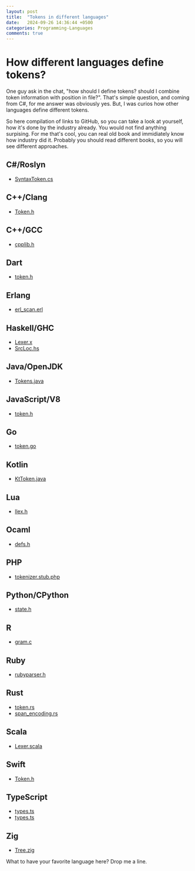 ```yaml
---
layout: post
title:  "Tokens in different languages"
date:   2024-09-26 14:36:44 +0500
categories: Programming-Languages
comments: true
---
```


# How different languages define tokens?

One guy ask in the chat, "how should I define tokens? should I combine token information with position in file?". That's simple question, and coming from C#, for me answer was obviously yes. But, I was curios how other languages define different tokens.

<!--more-->

So here compilation of links to GitHub, so you can take a look at yourself, how it's done by the industry already.
You would not find anything surpising. For me that's cool, you can real old book and immidiately know how industry did it. Probably you should read different books, so you will see different approaches.

## C#/Roslyn
- [SyntaxToken.cs](https://github.com/dotnet/roslyn/blob/main/src/Compilers/Core/Portable/Syntax/SyntaxToken.cs)

## C++/Clang
- [Token.h](https://github.com/llvm/llvm-project/blob/57bed5cd63b5d23ca821be09b4e593646cd84146/clang/include/clang/Lex/Token.h#L36)

## C++/GCC
- [cpplib.h](https://github.com/gcc-mirror/gcc/blob/27003e5d6eadcddde617b89f11bab47ab75cc203/libcpp/include/cpplib.h#L255)

## Dart
- [token.h](https://github.com/dart-lang/sdk/blob/63dff0db52a66e1f35d687abb28a248af4026de3/runtime/vm/token.h#L215)

## Erlang
- [erl_scan.erl](https://github.com/erlang/otp/blob/cc2dc0520c6c60f489d2f285e9e3349e669cf7d6/lib/stdlib/src/erl_scan.erl#L130)

## Haskell/GHC
- [Lexer.x](https://github.com/ghc/ghc/blob/e4ac1b0d281b85a0144d1ef6f84a1df00e236052/compiler/GHC/Parser/Lexer.x#L778)
- [SrcLoc.hs](https://github.com/ghc/ghc/blob/e4ac1b0d281b85a0144d1ef6f84a1df00e236052/compiler/GHC/Types/SrcLoc.hs#L881)

## Java/OpenJDK
- [Tokens.java](https://github.com/openjdk/jdk/blob/10da2c21a19affe93a3f5d67a70db5d9cd37181c/src/jdk.compiler/share/classes/com/sun/tools/javac/parser/Tokens.java#L294-L311)

## JavaScript/V8
- [token.h](https://github.com/v8/v8/blob/main/src/parsing/token.h)

## Go
- [token.go](https://github.com/golang/go/blob/80143607f06fd6410700e9764cfea9aaac9c311c/src/go/token/token.go#L16)

## Kotlin
- [KtToken.java](https://github.com/JetBrains/kotlin/blob/2190e31f3474a8201b821c498aca8a4580160338/compiler/psi/src/org/jetbrains/kotlin/lexer/KtToken.java#L24)

## Lua
- [llex.h](https://github.com/lua/lua/blob/fd0e1f530d06340f99334b07d74e5133ce073787/llex.h#L49-L59)

## Ocaml
- [defs.h](https://github.com/ocaml/ocaml/blob/trunk/yacc/defs.h#L136-L152)

## PHP
- [tokenizer.stub.php](https://github.com/php/php-src/blob/9ee9c0e6748157198d0180920454bc203ee439a5/ext/tokenizer/tokenizer.stub.php#L15)

## Python/CPython
- [state.h](https://github.com/python/cpython/blob/08a467b537b3d9b499d060697e79b3950374ab0f/Parser/lexer/state.h#L27-L32)

## R
- [gram.c](https://github.com/wch/r-source/blob/e43ac1439740a25d8ee280ffc6b3bff75a117d3d/src/main/gram.c#L500)

## Ruby
- [rubyparser.h](https://github.com/ruby/ruby/blob/b2ee760f306a24419d8ae0f4927d731bebbd76ac/rubyparser.h#L207-L219)

## Rust
- [token.rs](https://github.com/rust-lang/rust/blob/76ed7a1fa40c3f54d3fd3f834e12bf9c932d0146/compiler/rustc_ast/src/token.rs#L377-L381)
- [span_encoding.rs](https://github.com/rust-lang/rust/blob/76ed7a1fa40c3f54d3fd3f834e12bf9c932d0146/compiler/rustc_span/src/span_encoding.rs#L246)

## Scala
- [Lexer.scala](https://github.com/scala/scala/blob/01f25e8c7f27dd2e3040d7a5b2ba4a0a2c816b68/src/interactive/scala/tools/nsc/interactive/Lexer.scala#L31)

## Swift
- [Token.h](https://github.com/swiftlang/swift/blob/8c5d7ee45261a344f082c005564cc6e5bd787b4a/include/swift/Parse/Token.h#L44)

## TypeScript
- [types.ts](https://github.com/microsoft/TypeScript/blob/3ad0f752482f5e846dc35a69572ccb43311826c0/src/compiler/types.ts#L938)
- [types.ts](https://github.com/microsoft/TypeScript/blob/3ad0f752482f5e846dc35a69572ccb43311826c0/src/compiler/types.ts#L32)

## Zig
- [Tree.zig](https://github.com/ziglang/zig/blob/085cc54aadb327b9910be2c72b31ea046e7e8f52/lib/compiler/aro/aro/Tree.zig#L13-L20)

What to have your favorite language here? Drop me a line.
